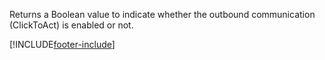 Returns a Boolean value to indicate whether the outbound communication (ClickToAct) is enabled or not.

[!INCLUDE[footer-include](../../../../../includes/footer-banner.md)]